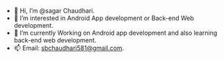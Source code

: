 - 👋 Hi, I’m @sagar Chaudhari.
- 👀 I’m interested in Android App development or Back-end Web development.
- 🌱 I’m currently Working on Android app development and also learning back-end web development.
- 📫 Email: sbchaudhari581@gmail.com.

<!---
sagar581/sagar581 is a ✨ special ✨ repository because its `README.md` (this file) appears on your GitHub profile.
You can click the Preview link to take a look at your changes.
--->
